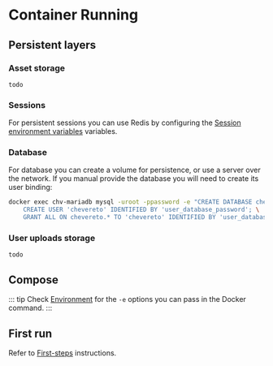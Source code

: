 # Container Running

## Persistent layers

### Asset storage

`todo`

### Sessions

For persistent sessions you can use Redis by configuring the [Session environment variables](../system/environment.md#session-variables) variables.

### Database

For database you can create a volume for persistence, or use a server over the network. If you manual provide the database you will need to create its user binding:

```sh
docker exec chv-mariadb mysql -uroot -ppassword -e "CREATE DATABASE chevereto; \
    CREATE USER 'chevereto' IDENTIFIED BY 'user_database_password'; \
    GRANT ALL ON chevereto.* TO 'chevereto' IDENTIFIED BY 'user_database_password';"
```

### User uploads storage

`todo`  

## Compose

::: tip
Check [Environment](../system/environment.md) for the `-e` options you can pass in the Docker command.
:::

## First run

Refer to [First-steps](../../manual/first-steps/README.md) instructions.
